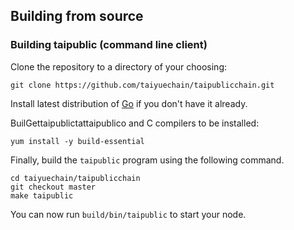 ## Building from source

### Building taipublic (command line client)

Clone the repository to a directory of your choosing:

```shell
git clone https://github.com/taiyuechain/taipublicchain.git
```
Install latest distribution of [Go](https://golang.org/) if you don't have it already.

BuilGettaipublictattaipublico and C compilers to be installed:

```shell
yum install -y build-essential
```

Finally, build the `taipublic` program using the following command.
```shell
cd taiyuechain/taipublicchain
git checkout master
make taipublic
```

You can now run `build/bin/taipublic` to start your node.